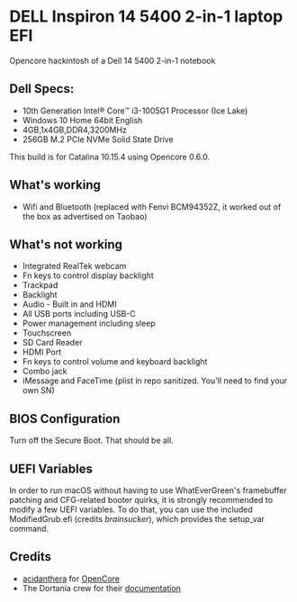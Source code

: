 # DELL Inspiron 14 5400 2-in-1 laptop EFI

Opencore hackintosh of a Dell 14 5400 2-in-1 notebook

## Dell Specs:

* 10th Generation Intel® Core™ i3-1005G1 Processor (Ice Lake)
* Windows 10 Home 64bit English
* 4GB,1x4GB,DDR4,3200MHz
* 256GB M.2 PCIe NVMe Solid State Drive

This build is for Catalina 10.15.4 using Opencore 0.6.0.

## What's working

* Wifi and Bluetooth (replaced with Fenvi BCM94352Z, it worked out of the box as advertised on Taobao)


## What's not working

* Integrated RealTek webcam
* Fn keys to control display backlight
* Trackpad
* Backlight
* Audio - Built in and HDMI
* All USB ports including USB-C
* Power management including sleep
* Touchscreen
* SD Card Reader
* HDMI Port
* Fn keys to control volume and keyboard backlight
* Combo jack
* iMessage and FaceTime (plist in repo sanitized.  You'll need to find your own SN)

## BIOS Configuration
Turn off the Secure Boot. That should be all.

## UEFI Variables
In order to run macOS without having to use WhatEverGreen's framebuffer patching and CFG-related booter quirks, it is strongly recommended to modify a few UEFI variables. To do that, you can use the included ModifiedGrub.efi (credits *brainsucker*), which provides the setup_var command.



## Credits
* [acidanthera](https://github.com/acidanthera) for [OpenCore](https://github.com/acidanthera/OpenCorePkg)
* The Dortania crew for their [documentation](https://dortania.github.io/)